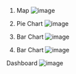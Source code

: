 1.  Map
![image](https://user-images.githubusercontent.com/103792029/228287835-0baaf7d9-1369-4b35-b7b4-21764a0000d7.png)

2.	Pie Chart
![image](https://user-images.githubusercontent.com/103792029/228287915-b39c7231-1bad-45c0-9556-d08f34610bb8.png)

3.	Bar Chart
![image](https://user-images.githubusercontent.com/103792029/228287998-449145a6-9f8b-425c-9772-869362ed0156.png)

4.	Bar Chart
![image](https://user-images.githubusercontent.com/103792029/228288068-ad6ceee5-297b-4f78-af80-4df3e5bd3420.png)

Dashboard
![image](https://user-images.githubusercontent.com/103792029/228288764-191b58f9-accf-4cba-80bb-bde2ebbc72b7.png)



